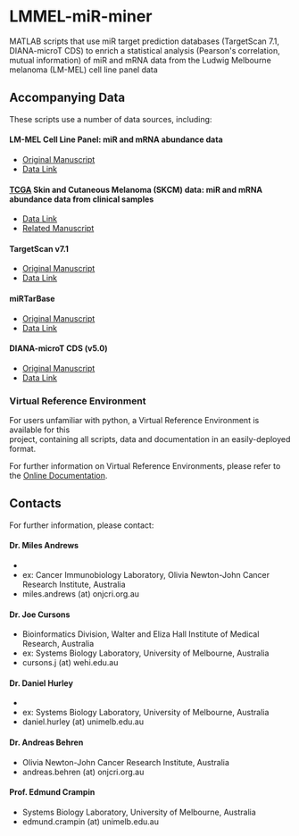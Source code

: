# LMMEL-miR-miner
MATLAB scripts that use miR target prediction databases (TargetScan 7.1, DIANA-microT CDS) to enrich a statistical analysis 
(Pearson's correlation, mutual information) of miR and mRNA data from the Ludwig Melbourne melanoma (LM-MEL) cell line panel data

## Accompanying Data

These scripts use a number of data sources, including:

#### LM-MEL Cell Line Panel: miR and mRNA abundance data
* [Original Manuscript](http://dx.doi.org/10.1111/pcmr.12097)
* [Data Link](http://to-be-fixed)

#### [TCGA]( http://cancergenome.nih.gov/ ) Skin and Cutaneous Melanoma (SKCM) data: miR and mRNA abundance data from clinical samples
* [Data Link]( https://tcga-data.nci.nih.gov/tcga/tcgaCancerDetails.jsp?diseaseType=SKCM&diseaseName=Skin%20Cutaneous%20Melanoma )
* [Related Manuscript]( http://dx.doi.org/10.1111/pcmr.12374 )

#### TargetScan v7.1
* [Original Manuscript]( http://http://www.targetscan.org/vert_71/ )
* [Data Link]( http://www.targetscan.org/cgi-bin/targetscan/data_download.vert71.cgi )

#### miRTarBase
* [Original Manuscript]( http://http://mirtarbase.mbc.nctu.edu.tw/ )
* [Data Link]( http://to-be-fixed )

#### DIANA-microT CDS (v5.0)
* [Original Manuscript]( http://to-be-fixed )
* [Data Link]( http://to-be-fixed )


### Virtual Reference Environment

For users unfamiliar with python, a Virtual Reference Environment is available for this  
project, containing all scripts, data and documentation in an easily-deployed format.

For further information on Virtual Reference Environments, please refer to the
[Online Documentation](http://uomsystemsbiology.github.io/research/reference-environments/).



## Contacts

For further information, please contact:

#### Dr. Miles Andrews
* 
* ex: Cancer Immunobiology Laboratory, Olivia Newton-John Cancer Research Institute, Australia  
* miles.andrews (at) onjcri.org.au

#### Dr. Joe Cursons
* Bioinformatics Division, Walter and Eliza Hall Institute of Medical Research, Australia
* ex: Systems Biology Laboratory, University of Melbourne, Australia  
* cursons.j (at) wehi.edu.au

#### Dr. Daniel Hurley 
* 
* ex: Systems Biology Laboratory, University of Melbourne, Australia  
* daniel.hurley (at) unimelb.edu.au

#### Dr. Andreas Behren
* Olivia Newton-John Cancer Research Institute, Australia  
* andreas.behren (at) onjcri.org.au

#### Prof. Edmund Crampin
* Systems Biology Laboratory, University of Melbourne, Australia  
* edmund.crampin (at) unimelb.edu.au
